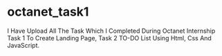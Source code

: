 # octanet_task1
I Have Upload All The Task Which I Completed During Octanet Internship Task 1 To Create Landing Page, Task 2 TO-DO List Using Html, Css And JavaScript.
